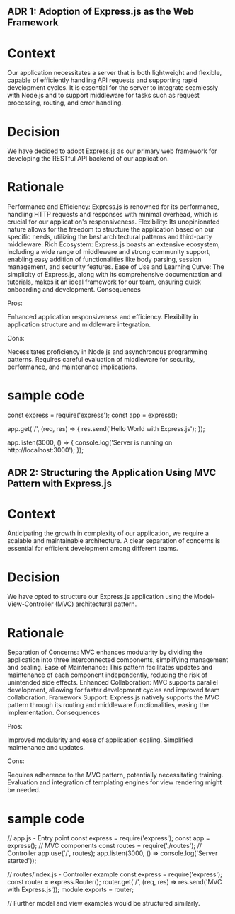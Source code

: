 ## ADR 1: Adoption of Express.js as the Web Framework

# Context
Our application necessitates a server that is both lightweight and flexible, capable of efficiently handling API requests and supporting rapid development cycles. It is essential for the server to integrate seamlessly with Node.js and to support middleware for tasks such as request processing, routing, and error handling.

# Decision
We have decided to adopt Express.js as our primary web framework for developing the RESTful API backend of our application.

# Rationale
Performance and Efficiency: Express.js is renowned for its performance, handling HTTP requests and responses with minimal overhead, which is crucial for our application's responsiveness.
Flexibility: Its unopinionated nature allows for the freedom to structure the application based on our specific needs, utilizing the best architectural patterns and third-party middleware.
Rich Ecosystem: Express.js boasts an extensive ecosystem, including a wide range of middleware and strong community support, enabling easy addition of functionalities like body parsing, session management, and security features.
Ease of Use and Learning Curve: The simplicity of Express.js, along with its comprehensive documentation and tutorials, makes it an ideal framework for our team, ensuring quick onboarding and development.
Consequences

Pros:

Enhanced application responsiveness and efficiency.
Flexibility in application structure and middleware integration.

Cons:

Necessitates proficiency in Node.js and asynchronous programming patterns.
Requires careful evaluation of middleware for security, performance, and maintenance implications.

# sample code

const express = require('express');
const app = express();

app.get('/', (req, res) => {
  res.send('Hello World with Express.js');
});

app.listen(3000, () => {
  console.log('Server is running on http://localhost:3000');
});



## ADR 2: Structuring the Application Using MVC Pattern with Express.js
# Context
Anticipating the growth in complexity of our application, we require a scalable and maintainable architecture. A clear separation of concerns is essential for efficient development among different teams.

# Decision
We have opted to structure our Express.js application using the Model-View-Controller (MVC) architectural pattern.

# Rationale
Separation of Concerns: MVC enhances modularity by dividing the application into three interconnected components, simplifying management and scaling.
Ease of Maintenance: This pattern facilitates updates and maintenance of each component independently, reducing the risk of unintended side effects.
Enhanced Collaboration: MVC supports parallel development, allowing for faster development cycles and improved team collaboration.
Framework Support: Express.js natively supports the MVC pattern through its routing and middleware functionalities, easing the implementation.
Consequences

Pros:

Improved modularity and ease of application scaling.
Simplified maintenance and updates.

Cons:

Requires adherence to the MVC pattern, potentially necessitating training.
Evaluation and integration of templating engines for view rendering might be needed.

# sample code

// app.js - Entry point
const express = require('express');
const app = express();
// MVC components
const routes = require('./routes'); // Controller
app.use('/', routes);
app.listen(3000, () => console.log('Server started'));

// routes/index.js - Controller example
const express = require('express');
const router = express.Router();
router.get('/', (req, res) => res.send('MVC with Express.js'));
module.exports = router;

// Further model and view examples would be structured similarly.
